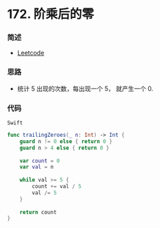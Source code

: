 # 172. 阶乘后的零


### 简述

- [Leetcode](https://leetcode-cn.com/problems/factorial-trailing-zeroes/)

### 思路

- 统计 5 出现的次数，每出现一个 5， 就产生一个 0.

### 代码

`Swift`

```swift
func trailingZeroes(_ n: Int) -> Int {
    guard n != 0 else { return 0 }
    guard n > 4 else { return 0 }
    
    var count = 0
    var val = n
    
    while val >= 5 {
        count += val / 5
        val /= 5
    }
    
    return count
}
```